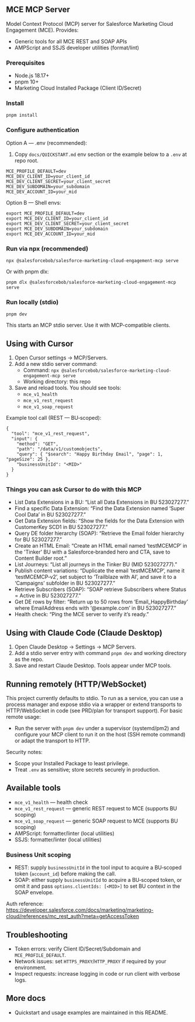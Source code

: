 ## MCE MCP Server

Model Context Protocol (MCP) server for Salesforce Marketing Cloud Engagement (MCE). Provides:
- Generic tools for all MCE REST and SOAP APIs
- AMPScript and SSJS developer utilities (format/lint)

### Prerequisites
- Node.js 18.17+
- pnpm 10+
- Marketing Cloud Installed Package (Client ID/Secret)

### Install
```
pnpm install
```

### Configure authentication
Option A — .env (recommended):
1) Copy `docs/QUICKSTART.md` env section or the example below to a `.env` at repo root.
```
MCE_PROFILE_DEFAULT=dev
MCE_DEV_CLIENT_ID=your_client_id
MCE_DEV_CLIENT_SECRET=your_client_secret
MCE_DEV_SUBDOMAIN=your_subdomain
MCE_DEV_ACCOUNT_ID=your_mid
```

Option B — Shell envs:
```
export MCE_PROFILE_DEFAULT=dev
export MCE_DEV_CLIENT_ID=your_client_id
export MCE_DEV_CLIENT_SECRET=your_client_secret
export MCE_DEV_SUBDOMAIN=your_subdomain
export MCE_DEV_ACCOUNT_ID=your_mid
```

### Run via npx (recommended)
```
npx @salesforcebob/salesforce-marketing-cloud-engagement-mcp serve
```
Or with pnpm dlx:
```
pnpm dlx @salesforcebob/salesforce-marketing-cloud-engagement-mcp serve
```

### Run locally (stdio)
```
pnpm dev
```
This starts an MCP stdio server. Use it with MCP-compatible clients.

## Using with Cursor
1. Open Cursor settings → MCP/Servers.
2. Add a new stdio server command:
   - Command: `npx @salesforcebob/salesforce-marketing-cloud-engagement-mcp serve`
   - Working directory: this repo
3. Save and reload tools. You should see tools:
   - `mce_v1_health`
   - `mce_v1_rest_request`
   - `mce_v1_soap_request`

Example tool call (REST — BU‑scoped):
```
{
  "tool": "mce_v1_rest_request",
  "input": {
    "method": "GET",
    "path": "/data/v1/customobjects",
    "query": { "$search": "Happy Birthday Email", "page": 1, "pageSize": 25 },
    "businessUnitId": "<MID>"
  }
}
```

### Things you can ask Cursor to do with this MCP
- List Data Extensions in a BU: “List all Data Extensions in BU 523027277.”
- Find a specific Data Extension: “Find the Data Extension named ‘Super Cool Data’ in BU 523027277.”
- Get Data Extension fields: “Show the fields for the Data Extension with CustomerKey SCD1 in BU 523027277.”
- Query DE folder hierarchy (SOAP): “Retrieve the Email folder hierarchy for BU 523027277.”
- Create an HTML Email: “Create an HTML email named ‘testMCEMCP’ in the 'Tinker' BU with a Salesforce‑branded hero and CTA, save to Content Builder root.”
- List Journeys: “List all journeys in the Tinker BU (MID 523027277).”
- Publish content variations: “Duplicate the email ‘testMCEMCP’, name it ‘testMCEMCP‑v2’, set subject to ‘Trailblaze with AI’, and save it to a ‘Campaigns’ subfolder in BU 523027277.”
- Retrieve Subscribers (SOAP): “SOAP retrieve Subscribers where Status = Active in BU 523027277.”
- Get DE rows by filter: “Return up to 50 rows from ‘Email_HappyBirthday’ where EmailAddress ends with ‘@example.com’ in BU 523027277.”
- Health check: “Ping the MCE server to verify it’s ready.”

## Using with Claude Code (Claude Desktop)
1. Open Claude Desktop → Settings → MCP Servers.
2. Add a stdio server entry with command `pnpm dev` and working directory as the repo.
3. Save and restart Claude Desktop. Tools appear under MCP tools.

## Running remotely (HTTP/WebSocket)
This project currently defaults to stdio. To run as a service, you can use a process manager and expose stdio via a wrapper or extend transports to HTTP/WebSocket in code (see PRD/plan for transport support). For basic remote usage:
- Run the server with `pnpm dev` under a supervisor (systemd/pm2) and configure your MCP client to run it on the host (SSH remote command) or adapt the transport to HTTP.

Security notes:
- Scope your Installed Package to least privilege.
- Treat `.env` as sensitive; store secrets securely in production.

## Available tools
- `mce_v1_health` — health check
- `mce_v1_rest_request` — generic REST request to MCE (supports BU scoping)
- `mce_v1_soap_request` — generic SOAP request to MCE (supports BU scoping)
- AMPScript: formatter/linter (local utilities)
- SSJS: formatter/linter (local utilities)

### Business Unit scoping
- REST: supply `businessUnitId` in the tool input to acquire a BU‑scoped token (`account_id`) before making the call.
- SOAP: either supply `businessUnitId` to acquire a BU‑scoped token, or omit it and pass `options.clientIds: [<MID>]` to set BU context in the SOAP envelope.

Auth reference: https://developer.salesforce.com/docs/marketing/marketing-cloud/references/mc_rest_auth?meta=getAccessToken

## Troubleshooting
- Token errors: verify Client ID/Secret/Subdomain and `MCE_PROFILE_DEFAULT`.
- Network issues: set `HTTPS_PROXY`/`HTTP_PROXY` if required by your environment.
- Inspect requests: increase logging in code or run client with verbose logs.

## More docs
- Quickstart and usage examples are maintained in this README.


